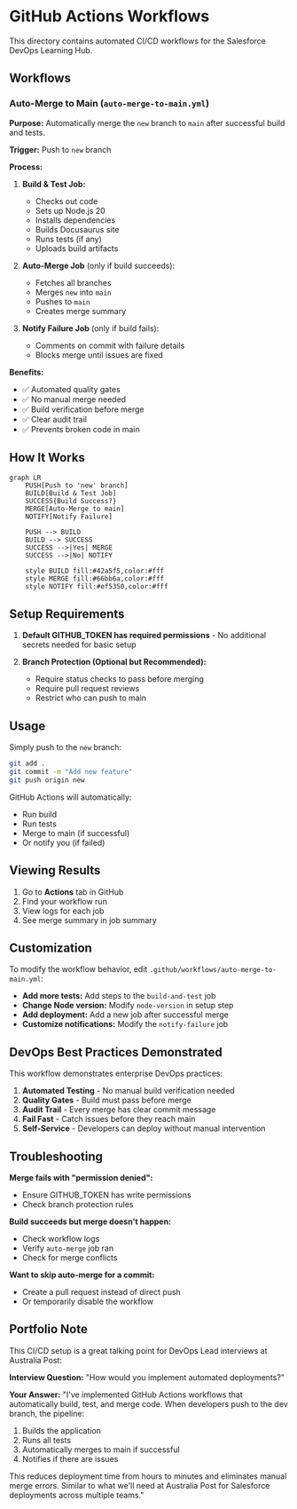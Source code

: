 # GitHub Actions Workflows

This directory contains automated CI/CD workflows for the Salesforce DevOps Learning Hub.

## Workflows

### Auto-Merge to Main (`auto-merge-to-main.yml`)

**Purpose:** Automatically merge the `new` branch to `main` after successful build and tests.

**Trigger:** Push to `new` branch

**Process:**
1. **Build & Test Job:**
   - Checks out code
   - Sets up Node.js 20
   - Installs dependencies
   - Builds Docusaurus site
   - Runs tests (if any)
   - Uploads build artifacts

2. **Auto-Merge Job** (only if build succeeds):
   - Fetches all branches
   - Merges `new` into `main`
   - Pushes to `main`
   - Creates merge summary

3. **Notify Failure Job** (only if build fails):
   - Comments on commit with failure details
   - Blocks merge until issues are fixed

**Benefits:**
- ✅ Automated quality gates
- ✅ No manual merge needed
- ✅ Build verification before merge
- ✅ Clear audit trail
- ✅ Prevents broken code in main

## How It Works

```mermaid
graph LR
    PUSH[Push to 'new' branch]
    BUILD[Build & Test Job]
    SUCCESS{Build Success?}
    MERGE[Auto-Merge to main]
    NOTIFY[Notify Failure]

    PUSH --> BUILD
    BUILD --> SUCCESS
    SUCCESS -->|Yes| MERGE
    SUCCESS -->|No| NOTIFY

    style BUILD fill:#42a5f5,color:#fff
    style MERGE fill:#66bb6a,color:#fff
    style NOTIFY fill:#ef5350,color:#fff
```

## Setup Requirements

1. **Default GITHUB_TOKEN has required permissions** - No additional secrets needed for basic setup

2. **Branch Protection (Optional but Recommended):**
   - Require status checks to pass before merging
   - Require pull request reviews
   - Restrict who can push to main

## Usage

Simply push to the `new` branch:

```bash
git add .
git commit -m "Add new feature"
git push origin new
```

GitHub Actions will automatically:
- Run build
- Run tests
- Merge to main (if successful)
- Or notify you (if failed)

## Viewing Results

1. Go to **Actions** tab in GitHub
2. Find your workflow run
3. View logs for each job
4. See merge summary in job summary

## Customization

To modify the workflow behavior, edit `.github/workflows/auto-merge-to-main.yml`:

- **Add more tests:** Add steps to the `build-and-test` job
- **Change Node version:** Modify `node-version` in setup step
- **Add deployment:** Add a new job after successful merge
- **Customize notifications:** Modify the `notify-failure` job

## DevOps Best Practices Demonstrated

This workflow demonstrates enterprise DevOps practices:

1. **Automated Testing** - No manual build verification needed
2. **Quality Gates** - Build must pass before merge
3. **Audit Trail** - Every merge has clear commit message
4. **Fail Fast** - Catch issues before they reach main
5. **Self-Service** - Developers can deploy without manual intervention

## Troubleshooting

**Merge fails with "permission denied":**
- Ensure GITHUB_TOKEN has write permissions
- Check branch protection rules

**Build succeeds but merge doesn't happen:**
- Check workflow logs
- Verify `auto-merge` job ran
- Check for merge conflicts

**Want to skip auto-merge for a commit:**
- Create a pull request instead of direct push
- Or temporarily disable the workflow

## Portfolio Note

This CI/CD setup is a great talking point for DevOps Lead interviews at Australia Post:

**Interview Question:** "How would you implement automated deployments?"

**Your Answer:** "I've implemented GitHub Actions workflows that automatically build, test, and merge code. When developers push to the dev branch, the pipeline:
1. Builds the application
2. Runs all tests
3. Automatically merges to main if successful
4. Notifies if there are issues

This reduces deployment time from hours to minutes and eliminates manual merge errors. Similar to what we'll need at Australia Post for Salesforce deployments across multiple teams."
